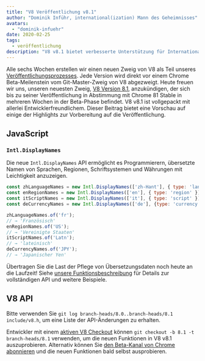 ```yaml
---
title: "V8 Veröffentlichung v8.1"
author: "Dominik Inführ, international(ization) Mann des Geheimnisses"
avatars: 
  - "dominik-infuehr"
date: 2020-02-25
tags: 
  - veröffentlichung
description: "V8 v8.1 bietet verbesserte Unterstützung für Internationalisierung durch die neue Intl.DisplayNames API."
---
```


Alle sechs Wochen erstellen wir einen neuen Zweig von V8 als Teil unseres [Veröffentlichungsprozesses](https://v8.dev/docs/release-process). Jede Version wird direkt vor einem Chrome Beta-Meilenstein vom Git-Master-Zweig von V8 abgezweigt. Heute freuen wir uns, unseren neuesten Zweig, [V8 Version 8.1](https://chromium.googlesource.com/v8/v8.git/+log/branch-heads/8.1), anzukündigen, der sich bis zu seiner Veröffentlichung in Abstimmung mit Chrome 81 Stable in mehreren Wochen in der Beta-Phase befindet. V8 v8.1 ist vollgepackt mit allerlei Entwicklerfreundlichem. Dieser Beitrag bietet eine Vorschau auf einige der Highlights zur Vorbereitung auf die Veröffentlichung.

<!--truncate-->
## JavaScript

### `Intl.DisplayNames`

Die neue `Intl.DisplayNames` API ermöglicht es Programmierern, übersetzte Namen von Sprachen, Regionen, Schriftsystemen und Währungen mit Leichtigkeit anzuzeigen.

```js
const zhLanguageNames = new Intl.DisplayNames(['zh-Hant'], { type: 'language' });
const enRegionNames = new Intl.DisplayNames(['en'], { type: 'region' });
const itScriptNames = new Intl.DisplayNames(['it'], { type: 'script' });
const deCurrencyNames = new Intl.DisplayNames(['de'], {type: 'currency'});

zhLanguageNames.of('fr');
// → 'Französisch'
enRegionNames.of('US');
// → 'Vereinigte Staaten'
itScriptNames.of('Latn');
// → 'lateinisch'
deCurrencyNames.of('JPY');
// → 'Japanischer Yen'
```

Übertragen Sie die Last der Pflege von Übersetzungsdaten noch heute an die Laufzeit! Siehe [unsere Funktionsbeschreibung](https://v8.dev/features/intl-displaynames) für Details zur vollständigen API und weitere Beispiele.

## V8 API

Bitte verwenden Sie `git log branch-heads/8.0..branch-heads/8.1 include/v8.h`, um eine Liste der API-Änderungen zu erhalten.

Entwickler mit einem [aktiven V8 Checkout](/docs/source-code#using-git) können `git checkout -b 8.1 -t branch-heads/8.1` verwenden, um die neuen Funktionen in V8 v8.1 auszuprobieren. Alternativ können Sie [den Beta-Kanal von Chrome abonnieren](https://www.google.com/chrome/browser/beta.html) und die neuen Funktionen bald selbst ausprobieren.
